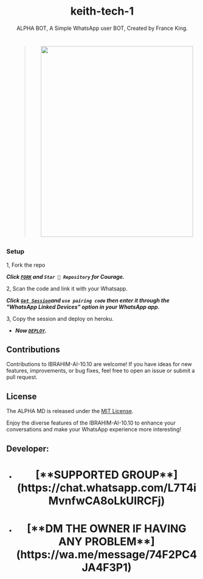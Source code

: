  <h1 align="center"> keith-tech-1</h1>
<p align="center"> ALPHA BOT, A Simple WhatsApp user BOT, Created by France King.
</p>

 <h1 align="center">

  ><img src="https://telegra.ph/file/49a3833ccbc65a8e7ea4b.jpg" width="400" height="500"/>



### Setup

1, Fork the repo

   ***Click [`FORK`](https://github.com/ibrahimaitech/IBRAHIM-AI-10.10/tree/main) and `Star 👑 Repository` for Courage.***
  


2, Scan the code and link it with your Whatsapp.


  ***Click [`Get Session`](https://pairing2.onrender.com)and `use pairing code` then enter it through the "WhatsApp Linked Devices" option in your WhatsApp app.***
    
   
3, Copy the session and deploy on heroku.  

   
 - ***Now [`DEPLOY`](https://dashboard.heroku.com/new?template=https://github.com/keithkeizzah/keith-tech-1).***


## Contributions

Contributions to IBRAHIM-AI-10.10 are welcome! If you have ideas for new features, improvements, or bug fixes, feel free to open an issue or submit a pull request.

## License

The ALPHA MD is released under the [MIT License](https://opensource.org/licenses/MIT).

Enjoy the diverse features of the IBRAHIM-AI-10.10  to enhance your conversations and make your WhatsApp experience more interesting!

## Developer:

- <h1 align="center"> [**SUPPORTED GROUP**](https://chat.whatsapp.com/L7T4iMvnfwCA8oLkUIRCFj)
- <h1 align="center"> [**DM THE OWNER IF HAVING ANY PROBLEM**](https://wa.me/message/74F2PC4JA4F3P1)

